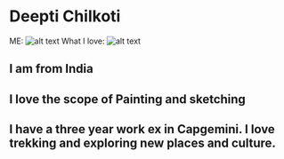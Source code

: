 # Deepti Chilkoti
ME: 
![alt text](https://github.com/Deepti0605/itmd-521/tree/master/Images/DC.JPG "Thats me")
What I love: 
![alt text](https://github.com/Deepti0605/itmd-521/tree/master/Images/Desc.JPG "Sketching")
## I am from India
## I love the scope of Painting and sketching
## I have a three year work ex in Capgemini. I love trekking and exploring new places and culture.
